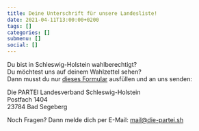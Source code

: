 ```yaml
---
title: Deine Unterschrift für unsere Landesliste!
date: 2021-04-11T13:00:00+0200
tags: []
categories: []
submenu: []
social: []
---
```

Du bist in Schleswig-Holstein wahlberechtigt? <br />Du möchtest uns auf deinem Wahlzettel sehen? <br />Dann musst du nur [dieses Formular](https://fckaf.de/JAi) ausfüllen und an uns senden: 

Die PARTEI Landesverband Schleswig-Holstein <br />Postfach 1404 <br />23784 Bad Segeberg

Noch Fragen? Dann melde dich per E-Mail: [mail@die-partei.sh](mailto:mail@die-partei.sh)

